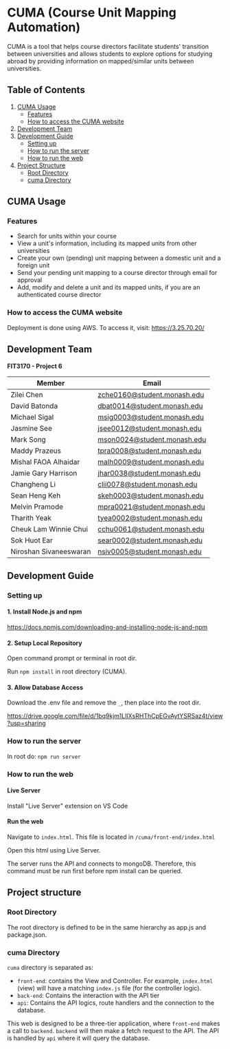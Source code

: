 # CUMA (Course Unit Mapping Automation)

CUMA is a tool that helps course directors facilitate students' transition between universities and allows students to explore options for studying abroad by providing information on mapped/similar units between universities.


## Table of Contents

1. [CUMA Usage](#cuma-usage)
    - [Features](#features)
    - [How to access the CUMA website](#how-to-access-the-cuma-website)
2. [Development Team](#development-team)
3. [Development Guide](#development-guide)
    - [Setting up](#setting-up)
    - [How to run the server](#how-to-run-the-server)
    - [How to run the web](#how-to-run-the-web)
4. [Project Structure](#project-structure)
    - [Root Directory](#root-directory)
    - [cuma Directory](#cuma-directory)


## CUMA Usage

### Features
- Search for units within your course
- View a unit's information, including its mapped units from other universities
- Create your own (pending) unit mapping between a domestic unit and a foreign unit
- Send your pending unit mapping to a course director through email for approval
- Add, modify and delete a unit and its mapped units, if you are an authenticated course director

### How to access the CUMA website

Deployment is done using AWS. To access it, visit: https://3.25.70.20/


## Development Team

**FIT3170 - Project 6**

| Member                 | Email                       |
| ---------------------- | --------------------------- |
| Zilei Chen             | zche0160@student.monash.edu |
| David Batonda          | dbat0014@student.monash.edu |
| Michael Sigal          | msig0003@student.monash.edu |
| Jasmine See            | jsee0012@student.monash.edu |
| Mark Song              | mson0024@student.monash.edu |
| Maddy Prazeus          | tpra0008@student.monash.edu |
| Mishal FAOA Alhaidar   | malh0009@student.monash.edu |
| Jamie Gary Harrison    | jhar0038@student.monash.edu |
| Changheng Li           | clii0078@student.monash.edu |
| Sean Heng Keh          | skeh0003@student.monash.edu |
| Melvin Pramode         | mpra0021@student.monash.edu |
| Tharith Yeak           | tyea0002@student.monash.edu |
| Cheuk Lam Winnie Chui  | cchu0061@student.monash.edu |
| Sok Huot Ear           | sear0002@student.monash.edu |
| Niroshan Sivaneeswaran | nsiv0005@student.monash.edu |


## Development Guide

### Setting up

#### 1. Install Node.js and npm

https://docs.npmjs.com/downloading-and-installing-node-js-and-npm

#### 2. Setup Local Repository

Open command prompt or terminal in root dir.

Run `npm install` in root directory (CUMA).

#### 3. Allow Database Access

Download the .env file and remove the `_`, then place into the root dir.

https://drive.google.com/file/d/1bq9kjm1LlIXsRHThCpEGvAytYSRSaz4t/view?usp=sharing


### How to run the server

In root do: `npm run server`


### How to run the web

#### Live Server

Install "Live Server" extension on VS Code

#### Run the web

Navigate to `index.html`.
This file is located in `/cuma/front-end/index.html`

Open this html using Live Server.

The server runs the API and connects to mongoDB. Therefore, this command must be run first
before npm install can be queried.


## Project structure

### Root Directory

The root directory is defined to be in the same hierarchy as app.js and package.json.

### cuma Directory

`cuma` directory is separated as:

- `front-end`: contains the View and Controller. For example, `index.html` (view) will have a matching `index.js` file (for the controller logic).
- `back-end`: Contains the interaction with the API tier
- `api`: Contains the API logics, route handlers and the connection to the database.

This web is designed to be a three-tier application, where `front-end` makes a call to `backend`. `backend` will then make a fetch request to the API. The API is handled by `api` where it will query the database.
